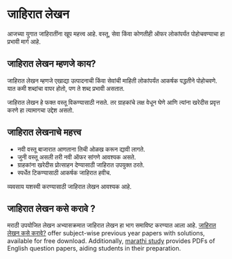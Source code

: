# जाहिरात लेखन  

आजच्या युगात जाहिरातींना खूप महत्त्व आहे. वस्तू, सेवा किंवा कोणतीही ऑफर लोकांपर्यंत पोहोचवण्याचा हा प्रभावी मार्ग आहे.  

## जाहिरात लेखन म्हणजे काय?  

जाहिरात लेखन म्हणजे एखाद्या उत्पादनाची किंवा सेवांची माहिती लोकांपर्यंत आकर्षक पद्धतीने पोहोचवणे. यात कमी शब्दांचा वापर होतो, पण ते शब्द प्रभावी असतात.  

जाहिरात लेखन हे फक्त वस्तू विकण्यासाठी नसते. तर ग्राहकांचे लक्ष वेधून घेणे आणि त्यांना खरेदीस प्रवृत्त करणे हा त्यामागचा उद्देश असतो.  

## जाहिरात लेखनाचे महत्त्व  

- नवी वस्तू बाजारात आणताना तिची ओळख करून द्यावी लागते.  
- जुनी वस्तू असली तरी नवी ऑफर सांगणे आवश्यक असते.  
- ग्राहकांना खरेदीस प्रोत्साहन देण्यासाठी जाहिरात उपयुक्त ठरते.  
- स्पर्धेत टिकण्यासाठी आकर्षक जाहिरात हवीच.  

व्यवसाय यशस्वी करण्यासाठी जाहिरात लेखन आवश्यक आहे.  

## जाहिरात लेखन कसे करावे ?  
मराठी उपयोजित लेखन अभ्यासक्रमात जाहिरात लेखन हा भाग समाविष्ट करण्यात आला आहे.  [जाहिरात लेखन कसे करावे?](https://www.marathistudy.com/2025/02/%20SSC%20Question%20Paper%202024%20Maharashtra%20Board%20PDF%20Download.html) offer subject-wise previous year papers with solutions, available for free download. Additionally, [marathi study](https://www.marathistudy.com/2025/02/%20SSC%20Question%20Paper%202024%20Maharashtra%20Board%20PDF%20Download.html) provides PDFs of English question papers, aiding students in their preparation.
